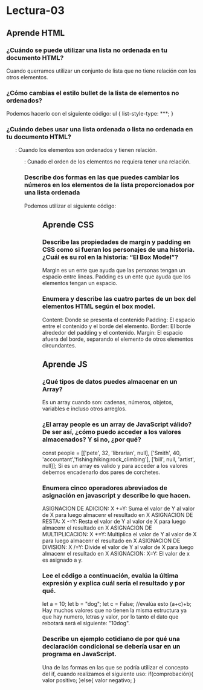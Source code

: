 # Lectura-03

## Aprende HTML
### ¿Cuándo se puede utilizar una lista no ordenada en tu documento HTML?
Cuando querramos utilizar un conjunto de lista que no tiene relación con los otros elementos.

### ¿Cómo cambias el estilo bullet de la lista de elementos no ordenados?
Podemos hacerlo con el siguiente código:
ul { list-style-type: ***; }

### ¿Cuándo debes usar una lista ordenada o lista no ordenada en tu documento HTML?
<ol>: Cuando los elementos son ordenados y tienen relación.
<ul>: Cunado el orden de los elementos no requiera tener una relación.
  
### Describe dos formas en las que puedes cambiar los números en los elementos de la lista proporcionados por una lista ordenada
Podemos utilizar el siguiente código:
<ol start="10">
<ol type="j">

## Aprende CSS
### Describe las propiedades de margin y padding en CSS como si fueran los personajes de una historia. ¿Cuál es su rol en la historia: “El Box Model”?

Margin es un ente que ayuda que las personas tengan un espacio entre lineas.
Padding es un ente que ayuda que los elementos tengan un espacio.

### Enumera y describe las cuatro partes de un box del elementos HTML según el box model.
Content: Donde se presenta el contenido
Padding: El espacio entre el contenido y el borde del elemento.
Border: El borde alrededor del padding y el contenido.
Margin: El espacio afuera del borde, separando el elemento de otros elementos circundantes.

## Aprende JS
### ¿Qué tipos de datos puedes almacenar en un Array?
Es un array cuando son: cadenas, números, objetos, variables e incluso otros arreglos.

### ¿El array people es un array de JavaScript válido? De ser así, ¿cómo puedo acceder a los valores almacenados? Y si no, ¿por qué?
const people = [['pete', 32, 'librarian', null], ['Smith', 40, 'accountant','fishing:hiking:rock_climbing'], ['bill', null, 'artist', null]];
Si es un array es valido y para acceder a los valores debemos encadenarlo dos pares de corchetes.

### Enumera cinco operadores abreviados de asignación en javascript y describe lo que hacen.
ASIGNACION DE ADICION: X +=Y: Suma el valor de Y al valor de X para luego almacenr el resultado en X
ASIGNACION DE RESTA: X -=Y: Resta el valor de Y al valor de X para luego almacenr el resultado en X
ASIGNACION DE MULTIPLICACION: X *=Y: Multiplica el valor de Y al valor de X para luego almacenr el resultado en X
ASIGNACION DE DIVISION: X /=Y: Divide el valor de Y al valor de X para luego almacenr el resultado en X
ASIGNACION: X=Y: El valor de x es asignado a y.

### Lee el código a continuación, evalúa la última expresión y explica cuál sería el resultado y por qué.

let a = 10;
let b = "dog";
let c = False;
//evalúa esto
(a+c)+b;
Hay muchos valores que no tienen la misma estructura ya que hay numero, letras y valor, por lo tanto el dato que rebotará será el siguiente: "10dog".

### Describe un ejemplo cotidiano de por qué una declaración condicional se debería usar en un programa en JavaScript.
Una de las formas en las que se podría utilizar el concepto del if, cuando realizamos el siguiente uso:
if(comprobación){
valor positivo;
}else{
valor negativo;
}
